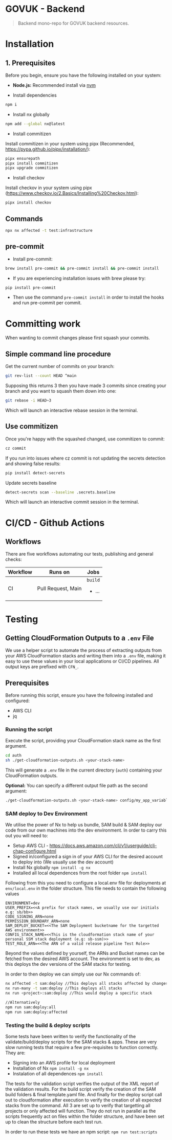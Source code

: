 # GOVUK - Backend

> Backend mono-repo for GOVUK backend resources.

# Installation

## 1. Prerequisites

Before you begin, ensure you have the following installed on your system:

- **Node.js:** Recommended install via [nvm](https://github.com/nvm-sh/nvm)

- Install dependencies

```bash
npm i
```

- Install nx globally

```bash
npm add --global nx@latest
```

- Install commitizen

Install commitizen in your system using pipx (Recommended, https://pypa.github.io/pipx/installation/):

```bash
pipx ensurepath
pipx install commitizen
pipx upgrade commitizen
```

- Install checkov

Install checkov in your system using pipx (https://www.checkov.io/2.Basics/Installing%20Checkov.html):

```bash
pipx install checkov
```

## Commands

```bash
npx nx affected -t test:infrastructure
```

## pre-commit

- Install pre-commit:

```bash
brew install pre-commit && pre-commit install && pre-commit install
```

- If you are experiencing installation issues with brew please try:

```bash
pip install pre-commit
```

- Then use the command `pre-commit install` in order to install the hooks and run pre-commit per commit.

# Committing work

When wanting to commit changes please first squash your commits.

## Simple command line procedure

Get the current number of commits on your branch:

```bash
git rev-list --count HEAD ^main
```

Supposing this returns 3 then you have made 3 commits since creating your branch and you want to squash them down into one:

```bash
git rebase -i HEAD~3
```

Which will launch an interactive rebase session in the terminal.

## Use commitizen

Once you're happy with the squashed changed, use commitizen to commit:

```bash
cz commit
```

If you run into issues where cz commit is not updating the secrets detection and showing false results:

```bash
pip install detect-secrets
```

Update secrets baseline

```bash
detect-secrets scan --baseline .secrets.baseline
```

Which will launch an interactive commit session in the terminal.

# CI/CD - Github Actions

## Workflows

There are five workflows automating our tests, publishing and general checks:

| Workflow | Runs on            | Jobs                          |
| -------- | ------------------ | ----------------------------- |
| CI       | Pull Request, Main | `build` <ul><li>...</li></ul> |

# Testing

## Getting CloudFormation Outputs to a `.env` File

We use a helper script to automate the process of extracting outputs from your AWS CloudFormation stacks and writing them into a `.env` file, making it easy to use these values in your local applications or CI/CD pipelines. All output keys are prefixed with `CFN_`.

## Prerequisites

Before running this script, ensure you have the following installed and configured:

- AWS CLI
- jq

### Running the script

Execute the script, providing your CloudFormation stack name as the first argument.

```sh
cd auth
sh ./get-cloudformation-outputs.sh <your-stack-name>
```

This will generate a `.env` file in the current directory (`auth`) containing your CloudFormation outputs.

**Optional:** You can specify a different output file path as the second argument:

```sh
./get-cloudformation-outputs.sh <your-stack-name> config/my_app_variables.env
```

### SAM deploy to Dev Environment

We utilise the power of Nx to help us bundle, SAM build & SAM deploy our code from our own machines into the dev environment. In order to carry this out you will need to:

- Setup AWS CLI - https://docs.aws.amazon.com/cli/v1/userguide/cli-chap-configure.html
- Signed in/configured a sign in of your AWS CLI for the desired account to deploy into (We usually use the dev account)
- Install Nx globally `npm install -g nx`
- Installed all local dependences from the root folder `npm install`

Following from this you need to configure a local.env file for deployments at `env/local.env` in the folder structure. This file needs to contain the following values

```
ENVIRONMENT=dev
USER_PREFIX=<<A prefix for stack names, we usually use our initials e.g: sb/bb>>
CODE_SIGNING_ARN=none
PERMISSION_BOUNDARY_ARN=none
SAM_DEPLOY_BUCKET=<<The SAM Deployment bucketname for the targetted AWS environment>>
CONFIG_STACK_NAME=<<This is the cloudformation stack name of your personal SSM stack deployment (e.g: sb-ssm)>>
TEST_ROLE_ARN=<<The ARN of a valid release pipeline Test Role>>
```

Beyond the values defined by yourself, the ARNs and Bucket names can be fetched from the desired AWS account. The environment is set to dev, as this deploys the dev versions of the SAM stacks for testing.

In order to then deploy we can simply use our Nx commands of:

```sh
nx affected -t sam:deploy //This deploys all stacks affected by changes
nx run-many -t sam:deploy //This deploys all stacks
nx run <project>:sam:deploy //This would deploy a specific stack

//Alternatively
npm run sam:deploy:all
npm run sam:deploy:affected
```

### Testing the build & deploy scripts

Some tests have been written to verify the functionality of the validate/build/deploy scripts for the SAM stacks & apps. These are very slow running tests that require a few pre-requisites to function correctly. They are:

- Signing into an AWS profile for local deployment
- Installation of Nx `npm install -g nx`
- Instalation of all dependences `npm install`

The tests for the validation script verifies the output of the XML report of the validation results. For the build script verify the creation of the SAM build folders & final template.yaml file. And finally for the deploy script call out to cloudformation after execution to verify the creation of all expected stacks from the command. All 3 are set up to verify that targetting all projects or only affected will function. They do not run in parallel as the scripts frequently act on files within the folder structure, and have been set up to clean the structure before each test run.

In order to run these tests we have an npm script:
`npm run test:scripts`
